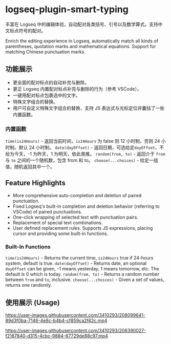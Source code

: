 # logseq-plugin-smart-typing

丰富在 Logseq 中的编辑体验，自动配对各类括号、引号以及数学算式。支持中文标点符号的配对。

Enrich the editing experience in Logseq, automatically match all kinds of parentheses, quotation marks and mathematical equations. Support for matching Chinese punctuation marks.

## 功能展示

- 更全面的配对标点的自动补完与删除。
- 更正 Logseq 内置配对标点补完与删除的行为（参考 VSCode）。
- 一键用配对标点包裹选中的文字。
- 特殊文字组合的替换。
- 用户可自定义特殊文字组合的替换，支持 JS 表达式与光标定位并囊括了一些内置函数。

### 内置函数

`time(is24Hours)` - 返回当前时间，`is24Hours` 为 false 则 12 小时制，否则 24 小时制。默认 24 小时制。
`date(dayOffset)` - 返回日期，可选给定`dayOffset`，不给为今天，-1 为昨天，1 为明天，依此类推。
`random(from, to)` - 返回介于 `from` 与 `to` 之间的一个随机数，包含 from 和 to。
`choose(...choices)` - 给定一组值，随机返回其中一个。

## Feature Highlights

- More comprehensive auto-completion and deletion of paired punctuation.
- Fixed Logseq's built-in completion and deletion behavior (referring to VSCode) of paired punctuations.
- One-click wrapping of selected text with punctuation pairs.
- Replacement of special text combinations.
- User defined replacement rules. Supports JS expressions, placing cursor and providing some built-in functions.

### Built-In Functions

`time(is24Hours)` - Returns the current time, `is24Hours` true if 24-hours system, default is true.
`date(dayOffset)` - Returns date, an optional `dayOffset` can be given, -1 means yesterday, 1 means tomorrow, etc. The default is 0 which is today.
`random(from, to)` - Returns a random number between `from` and `to`, inclusive.
`choose(...choices)` - Given a set of values, returns one randomly.

## 使用展示 (Usage)

https://user-images.githubusercontent.com/3410293/208099641-89d3f0ba-7146-4e8c-b4b4-cf859ca2f42c.mp4

https://user-images.githubusercontent.com/3410293/208390027-f2167840-d315-4cbc-9884-67729de88c97.mp4
